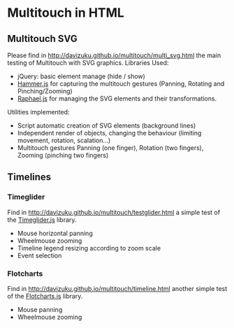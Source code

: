 # Multitouch in HTML

## Multitouch SVG

Please find in http://davizuku.github.io/multitouch/multi_svg.html the main testing of Multitouch with SVG graphics.
Libraries Used: 
  - jQuery: basic element manage (hide / show)
  - [Hammer.js](http://hammerjs.github.io/) for capturing the multitouch gestures (Panning, Rotating and Pinching/Zooming)
  - [Raphael.js](http://raphaeljs.com/) for managing the SVG elements and their transformations. 

Utilities implemented: 
  - Script automatic creation of SVG elements (background lines)
  - Independent render of objects, changing the behaviour (limiting movement, rotation, scalation...)
  - Multitouch gestures Panning (one finger), Rotation (two fingers), Zooming (pinching two fingers)

## Timelines 

### Timeglider

Find in http://davizuku.github.io/multitouch/testglider.html a simple test of the [Timeglider.js](http://timeglider.com/) library.
 - Mouse horizontal panning
 - Wheelmouse zooming
 - Timeline legend resizing according to zoom scale
 - Event selection

### Flotcharts

Find in http://davizuku.github.io/multitouch/timeline.html another simple test of the [Flotcharts.js](http://www.flotcharts.org/) library.
 - Mouse panning
 - Wheelmouse zooming
 
